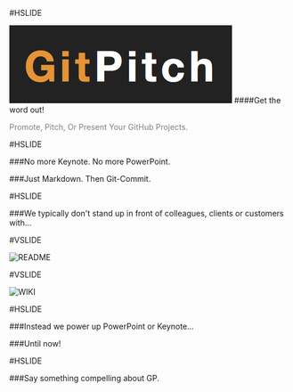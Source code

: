 #HSLIDE

![LOGO](assets/gp-logo.png)
####Get the word out!

<span style="color:gray">Promote, Pitch, Or Present Your GitHub Projects.</span>

#HSLIDE

###No more Keynote. No more PowerPoint.

###<span class="fragment" data-fragment-index="1">Just Markdown. Then Git-Commit.</li>

#HSLIDE

###We typically don't stand up in front of colleagues, clients or customers with...

#VSLIDE

![README](assets/readme.png)

#VSLIDE

![WIKI](assets/wiki.png)

#HSLIDE

###Instead we power up PowerPoint or Keynote...

###<span class="fragment" data-fragment-index="1">Until now!</li>

#HSLIDE

###Say something compelling about GP.

